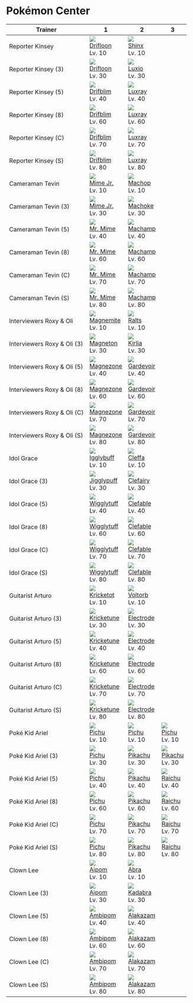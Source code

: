 # Pokémon Center

Trainer                     | 1                                    | 2                                   | 3                                 | 
---                         | ---                                  | ---                                 | ---                               | 
Reporter Kinsey             | ![][425]<br> [Drifloon]<br> Lv. 10   | ![][403]<br> [Shinx]<br> Lv. 10     | &nbsp;                            | 
Reporter Kinsey (3)         | ![][425]<br> [Drifloon]<br> Lv. 30   | ![][404]<br> [Luxio]<br> Lv. 30     | &nbsp;                            | 
Reporter Kinsey (5)         | ![][426]<br> [Drifblim]<br> Lv. 40   | ![][405]<br> [Luxray]<br> Lv. 40    | &nbsp;                            | 
Reporter Kinsey (8)         | ![][426]<br> [Drifblim]<br> Lv. 60   | ![][405]<br> [Luxray]<br> Lv. 60    | &nbsp;                            | 
Reporter Kinsey (C)         | ![][426]<br> [Drifblim]<br> Lv. 70   | ![][405]<br> [Luxray]<br> Lv. 70    | &nbsp;                            | 
Reporter Kinsey (S)         | ![][426]<br> [Drifblim]<br> Lv. 80   | ![][405]<br> [Luxray]<br> Lv. 80    | &nbsp;                            | 
Cameraman Tevin             | ![][439]<br> [Mime Jr.]<br> Lv. 10   | ![][066]<br> [Machop]<br> Lv. 10    | &nbsp;                            | 
Cameraman Tevin (3)         | ![][439]<br> [Mime Jr.]<br> Lv. 30   | ![][067]<br> [Machoke]<br> Lv. 30   | &nbsp;                            | 
Cameraman Tevin (5)         | ![][122]<br> [Mr. Mime]<br> Lv. 40   | ![][068]<br> [Machamp]<br> Lv. 40   | &nbsp;                            | 
Cameraman Tevin (8)         | ![][122]<br> [Mr. Mime]<br> Lv. 60   | ![][068]<br> [Machamp]<br> Lv. 60   | &nbsp;                            | 
Cameraman Tevin (C)         | ![][122]<br> [Mr. Mime]<br> Lv. 70   | ![][068]<br> [Machamp]<br> Lv. 70   | &nbsp;                            | 
Cameraman Tevin (S)         | ![][122]<br> [Mr. Mime]<br> Lv. 80   | ![][068]<br> [Machamp]<br> Lv. 80   | &nbsp;                            | 
Interviewers Roxy & Oli     | ![][081]<br> [Magnemite]<br> Lv. 10  | ![][280]<br> [Ralts]<br> Lv. 10     | &nbsp;                            | 
Interviewers Roxy & Oli (3) | ![][082]<br> [Magneton]<br> Lv. 30   | ![][281]<br> [Kirlia]<br> Lv. 30    | &nbsp;                            | 
Interviewers Roxy & Oli (5) | ![][462]<br> [Magnezone]<br> Lv. 40  | ![][282]<br> [Gardevoir]<br> Lv. 40 | &nbsp;                            | 
Interviewers Roxy & Oli (8) | ![][462]<br> [Magnezone]<br> Lv. 60  | ![][282]<br> [Gardevoir]<br> Lv. 60 | &nbsp;                            | 
Interviewers Roxy & Oli (C) | ![][462]<br> [Magnezone]<br> Lv. 70  | ![][282]<br> [Gardevoir]<br> Lv. 70 | &nbsp;                            | 
Interviewers Roxy & Oli (S) | ![][462]<br> [Magnezone]<br> Lv. 80  | ![][282]<br> [Gardevoir]<br> Lv. 80 | &nbsp;                            | 
Idol Grace                  | ![][174]<br> [Igglybuff]<br> Lv. 10  | ![][173]<br> [Cleffa]<br> Lv. 10    | &nbsp;                            | 
Idol Grace (3)              | ![][039]<br> [Jigglypuff]<br> Lv. 30 | ![][035]<br> [Clefairy]<br> Lv. 30  | &nbsp;                            | 
Idol Grace (5)              | ![][040]<br> [Wigglytuff]<br> Lv. 40 | ![][036]<br> [Clefable]<br> Lv. 40  | &nbsp;                            | 
Idol Grace (8)              | ![][040]<br> [Wigglytuff]<br> Lv. 60 | ![][036]<br> [Clefable]<br> Lv. 60  | &nbsp;                            | 
Idol Grace (C)              | ![][040]<br> [Wigglytuff]<br> Lv. 70 | ![][036]<br> [Clefable]<br> Lv. 70  | &nbsp;                            | 
Idol Grace (S)              | ![][040]<br> [Wigglytuff]<br> Lv. 80 | ![][036]<br> [Clefable]<br> Lv. 80  | &nbsp;                            | 
Guitarist Arturo            | ![][401]<br> [Kricketot]<br> Lv. 10  | ![][100]<br> [Voltorb]<br> Lv. 10   | &nbsp;                            | 
Guitarist Arturo (3)        | ![][402]<br> [Kricketune]<br> Lv. 30 | ![][101]<br> [Electrode]<br> Lv. 30 | &nbsp;                            | 
Guitarist Arturo (5)        | ![][402]<br> [Kricketune]<br> Lv. 40 | ![][101]<br> [Electrode]<br> Lv. 40 | &nbsp;                            | 
Guitarist Arturo (8)        | ![][402]<br> [Kricketune]<br> Lv. 60 | ![][101]<br> [Electrode]<br> Lv. 60 | &nbsp;                            | 
Guitarist Arturo (C)        | ![][402]<br> [Kricketune]<br> Lv. 70 | ![][101]<br> [Electrode]<br> Lv. 70 | &nbsp;                            | 
Guitarist Arturo (S)        | ![][402]<br> [Kricketune]<br> Lv. 80 | ![][101]<br> [Electrode]<br> Lv. 80 | &nbsp;                            | 
Poké Kid Ariel              | ![][172]<br> [Pichu]<br> Lv. 10      | ![][172]<br> [Pichu]<br> Lv. 10     | ![][172]<br> [Pichu]<br> Lv. 10   | 
Poké Kid Ariel (3)          | ![][172]<br> [Pichu]<br> Lv. 30      | ![][025]<br> [Pikachu]<br> Lv. 30   | ![][025]<br> [Pikachu]<br> Lv. 30 | 
Poké Kid Ariel (5)          | ![][172]<br> [Pichu]<br> Lv. 40      | ![][025]<br> [Pikachu]<br> Lv. 40   | ![][026]<br> [Raichu]<br> Lv. 40  | 
Poké Kid Ariel (8)          | ![][172]<br> [Pichu]<br> Lv. 60      | ![][025]<br> [Pikachu]<br> Lv. 60   | ![][026]<br> [Raichu]<br> Lv. 60  | 
Poké Kid Ariel (C)          | ![][172]<br> [Pichu]<br> Lv. 70      | ![][025]<br> [Pikachu]<br> Lv. 70   | ![][026]<br> [Raichu]<br> Lv. 70  | 
Poké Kid Ariel (S)          | ![][172]<br> [Pichu]<br> Lv. 80      | ![][025]<br> [Pikachu]<br> Lv. 80   | ![][026]<br> [Raichu]<br> Lv. 80  | 
Clown Lee                   | ![][190]<br> [Aipom]<br> Lv. 10      | ![][063]<br> [Abra]<br> Lv. 10      | &nbsp;                            | 
Clown Lee (3)               | ![][190]<br> [Aipom]<br> Lv. 30      | ![][064]<br> [Kadabra]<br> Lv. 30   | &nbsp;                            | 
Clown Lee (5)               | ![][424]<br> [Ambipom]<br> Lv. 40    | ![][065]<br> [Alakazam]<br> Lv. 40  | &nbsp;                            | 
Clown Lee (8)               | ![][424]<br> [Ambipom]<br> Lv. 60    | ![][065]<br> [Alakazam]<br> Lv. 60  | &nbsp;                            | 
Clown Lee (C)               | ![][424]<br> [Ambipom]<br> Lv. 70    | ![][065]<br> [Alakazam]<br> Lv. 70  | &nbsp;                            | 
Clown Lee (S)               | ![][424]<br> [Ambipom]<br> Lv. 80    | ![][065]<br> [Alakazam]<br> Lv. 80  | &nbsp;                            | 

[Pikachu]: ../../pokemon_changes/025/
[Raichu]: ../../pokemon_changes/026/
[Clefairy]: ../../pokemon_changes/035/
[Clefable]: ../../pokemon_changes/036/
[Jigglypuff]: ../../pokemon_changes/039/
[Wigglytuff]: ../../pokemon_changes/040/
[Abra]: ../../pokemon_changes/063/
[Kadabra]: ../../pokemon_changes/064/
[Alakazam]: ../../pokemon_changes/065/
[Machop]: ../../pokemon_changes/066/
[Machoke]: ../../pokemon_changes/067/
[Machamp]: ../../pokemon_changes/068/
[Magnemite]: ../../pokemon_changes/081/
[Magneton]: ../../pokemon_changes/082/
[Voltorb]: ../../pokemon_changes/100/
[Electrode]: ../../pokemon_changes/101/
[Mr. Mime]: ../../pokemon_changes/122/
[Pichu]: ../../pokemon_changes/172/
[Cleffa]: ../../pokemon_changes/173/
[Igglybuff]: ../../pokemon_changes/174/
[Aipom]: ../../pokemon_changes/190/
[Ralts]: ../../pokemon_changes/280/
[Kirlia]: ../../pokemon_changes/281/
[Gardevoir]: ../../pokemon_changes/282/
[Kricketot]: ../../pokemon_changes/401/
[Kricketune]: ../../pokemon_changes/402/
[Shinx]: ../../pokemon_changes/403/
[Luxio]: ../../pokemon_changes/404/
[Luxray]: ../../pokemon_changes/405/
[Ambipom]: ../../pokemon_changes/424/
[Drifloon]: ../../pokemon_changes/425/
[Drifblim]: ../../pokemon_changes/426/
[Mime Jr.]: ../../pokemon_changes/439/
[Magnezone]: ../../pokemon_changes/462/
[025]: ../img/pokemon/025.png
[026]: ../img/pokemon/026.png
[035]: ../img/pokemon/035.png
[036]: ../img/pokemon/036.png
[039]: ../img/pokemon/039.png
[040]: ../img/pokemon/040.png
[063]: ../img/pokemon/063.png
[064]: ../img/pokemon/064.png
[065]: ../img/pokemon/065.png
[066]: ../img/pokemon/066.png
[067]: ../img/pokemon/067.png
[068]: ../img/pokemon/068.png
[081]: ../img/pokemon/081.png
[082]: ../img/pokemon/082.png
[100]: ../img/pokemon/100.png
[101]: ../img/pokemon/101.png
[122]: ../img/pokemon/122.png
[172]: ../img/pokemon/172.png
[173]: ../img/pokemon/173.png
[174]: ../img/pokemon/174.png
[190]: ../img/pokemon/190.png
[280]: ../img/pokemon/280.png
[281]: ../img/pokemon/281.png
[282]: ../img/pokemon/282.png
[401]: ../img/pokemon/401.png
[402]: ../img/pokemon/402.png
[403]: ../img/pokemon/403.png
[404]: ../img/pokemon/404.png
[405]: ../img/pokemon/405.png
[424]: ../img/pokemon/424.png
[425]: ../img/pokemon/425.png
[426]: ../img/pokemon/426.png
[439]: ../img/pokemon/439.png
[462]: ../img/pokemon/462.png
